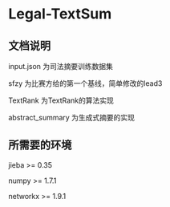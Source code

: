 # Legal-TextSum

## 文档说明

input.json 为司法摘要训练数据集

sfzy 为比赛方给的第一个基线，简单修改的lead3

TextRank 为TextRank的算法实现

abstract_summary 为生成式摘要的实现

## 所需要的环境

jieba >= 0.35

numpy >= 1.7.1

networkx >= 1.9.1
